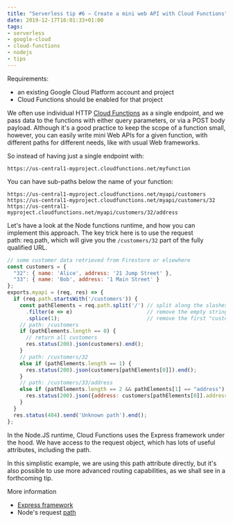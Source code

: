 ```yaml
---
title: "Serverless tip #6 — Create a mini web API with Cloud Functions"
date: 2019-12-17T16:01:33+01:00
tags:
- serverless
- google-cloud
- cloud-functions
- nodejs
- tips
---
```


Requirements:

-   an existing Google Cloud Platform account and project
-   Cloud Functions should be enabled for that project

We often use individual HTTP [Cloud Functions](https://cloud.google.com/functions/) as a single endpoint, and we pass data to the functions with either query parameters, or via a POST body payload. Although it's a good practice to keep the scope of a function small, however, you can easily write mini Web APIs for a given function, with different paths for different needs, like with usual Web frameworks.

So instead of having just a single endpoint with:

```
https://us-central1-myproject.cloudfunctions.net/myfunction
```

You can have sub-paths below the name of your function:

```
https://us-central1-myproject.cloudfunctions.net/myapi/customers
https://us-central1-myproject.cloudfunctions.net/myapi/customers/32
https://us-central1-myproject.cloudfunctions.net/myapi/customers/32/address
```

Let's have a look at the Node functions runtime, and how you can implement this approach. The key trick here is to use the request path: req.path, which will give you the `/customers/32` part of the fully qualified URL.

```javascript
// some customer data retrieved from Firestore or elsewhere
const customers = {
  "32": { name: 'Alice', address: '21 Jump Street' },
  "33": { name: 'Bob', address: '1 Main Street' }
};
exports.myapi = (req, res) => {
  if (req.path.startsWith('/customers')) {
    const pathElements = req.path.split('/') // split along the slashes
      .filter(e => e)                        // remove the empty strings in the array
      .splice(1);                            // remove the first "customers" element
    // path: /customers
    if (pathElements.length == 0) { 
      // return all customers
      res.status(200).json(customers).end();
    }
    // path: /customers/32
    else if (pathElements.length == 1) {
      res.status(200).json(customers[pathElements[0]]).end();
    }
    // path: /customers/33/address
    else if (pathElements.length == 2 && pathElements[1] == "address") {
      res.status(200).json({address: customers[pathElements[0]].address}).end();
    }
  }
  res.status(404).send('Unknown path').end();
};
```

In the Node.JS runtime, Cloud Functions uses the Express framework under the hood. We have access to the request object, which has lots of useful attributes, including the path.

In this simplistic example, we are using this path attribute directly, but it's also possible to use more advanced routing capabilities, as we shall see in a forthcoming tip.

More information

-   [Express framework](https://expressjs.com/)
-   Node's request [path](https://expressjs.com/en/api.html#req.path)
